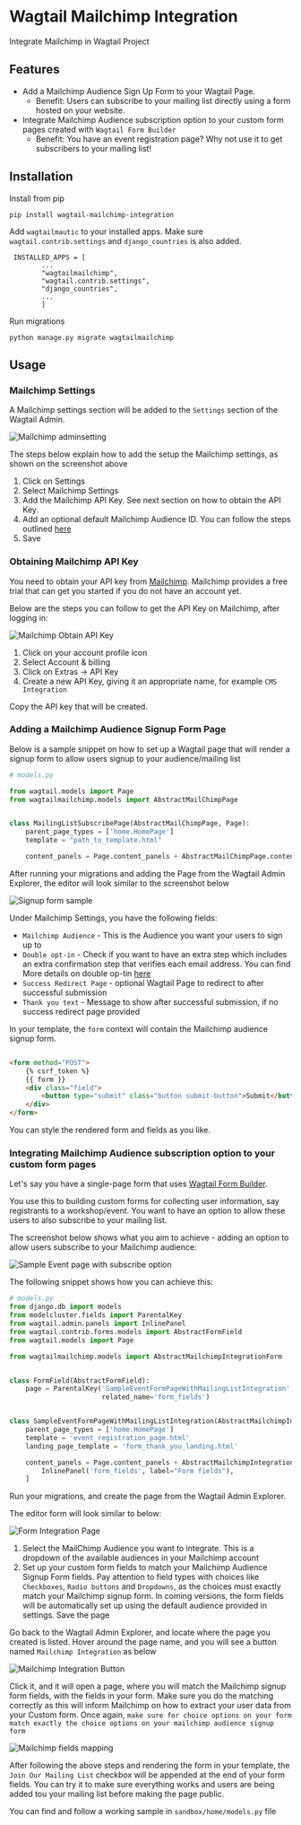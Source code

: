 # Wagtail Mailchimp Integration

Integrate Mailchimp in Wagtail Project

## Features

- Add a Mailchimp Audience Sign Up Form to your Wagtail Page.
    - Benefit: Users can subscribe to your mailing list directly using a form hosted on your website.
- Integrate Mailchimp Audience subscription option to your custom form pages created with `Wagtail Form Builder`
    - Benefit: You have an event registration page? Why not use it to get subscribers to your mailing list!

## Installation

Install from pip

```shell
pip install wagtail-mailchimp-integration
```

Add `wagtailmautic` to your installed apps. Make sure `wagtail.contrib.settings` and `django_countries` is also added.

```
 INSTALLED_APPS = [
        ...
        "wagtailmailchimp",
        "wagtail.contrib.settings",
        "django_countries",
        ...
        ]
```

Run migrations

```
python manage.py migrate wagtailmailchimp
```

## Usage

### Mailchimp Settings

A Mailchimp settings section will be added to the `Settings` section of the Wagtail Admin.

![Mailchimp adminsetting](screenshots/admin_settings.png)

The steps below explain how to add the setup the Mailchimp settings, as shown on the screenshot above

1. Click on Settings
2. Select Mailchimp Settings
3. Add the Mailchimp API Key. See next section on how to obtain the API Key.
4. Add an optional default Mailchimp Audience ID. You can follow the steps
   outlined [here](https://mailchimp.com/help/find-audience-id/)
5. Save

### Obtaining Mailchimp API Key

You need to obtain your API key from [Mailchimp](https://mailchimp.com/). Mailchimp provides a free trial that can get
you started if you do not have an account yet.

Below are the steps you can follow to get the API Key on Mailchimp, after logging in:

![Mailchimp Obtain API Key](screenshots/mailchimp-create-api-key.png)

1. Click on your account profile icon
2. Select Account & billing
3. Click on Extras -> API Key
4. Create a new API Key, giving it an appropriate name, for example `CMS Integration`

Copy the API key that will be created.

### Adding a Mailchimp Audience Signup Form Page

Below is a sample snippet on how to set up a Wagtail page that will render a signup form to allow users signup to your
audience/mailing list

```python
# models.py

from wagtail.models import Page
from wagtailmailchimp.models import AbstractMailChimpPage


class MailingListSubscribePage(AbstractMailChimpPage, Page):
    parent_page_types = ['home.HomePage']
    template = "path_to_template.html"

    content_panels = Page.content_panels + AbstractMailChimpPage.content_panels

```

After running your migrations and adding the Page from the Wagtail Admin Explorer, the editor will look similar to the
screenshot below

![Signup form sample](screenshots/signup_form_page.png)

Under Mailchimp Settings, you have the following fields:

- `Mailchimp Audience` - This is the Audience you want your users to sign up to
- `Double opt-in` - Check if you want to have an extra step which includes an extra confirmation step that verifies each
  email address. You can find More details on double op-tin [here](https://mailchimp.com/help/about-double-opt-in/)
- `Success Redirect Page` - optional Wagtail Page to redirect to after successful submission
- `Thank you text` - Message to show after successful submission, if no success redirect page provided

In your template, the `form` context will contain the Mailchimp audience signup form.

```html

<form method="POST">
    {% csrf_token %}
    {{ form }}
    <div class="field">
        <button type="submit" class="button submit-button">Submit</button>
    </div>
</form>
```

You can style the rendered form and fields as you like.

### Integrating Mailchimp Audience subscription option to your custom form pages

Let's say you have a single-page form that
uses [Wagtail Form Builder](https://docs.wagtail.org/en/latest/reference/contrib/forms/).

You use this to building custom forms for collecting user information, say registrants to a workshop/event. You want to
have an option to allow these users to also subscribe to your mailing list.

The screenshot below shows what you aim to achieve - adding an option to allow users subscribe to your Mailchimp
audience:

![Sample Event page with subscribe option](screenshots/sample_event.png)

The following snippet shows how you can achieve this:

```python
# models.py
from django.db import models
from modelcluster.fields import ParentalKey
from wagtail.admin.panels import InlinePanel
from wagtail.contrib.forms.models import AbstractFormField
from wagtail.models import Page

from wagtailmailchimp.models import AbstractMailchimpIntegrationForm


class FormField(AbstractFormField):
    page = ParentalKey('SampleEventFormPageWithMailingListIntegration', on_delete=models.CASCADE,
                       related_name='form_fields')


class SampleEventFormPageWithMailingListIntegration(AbstractMailchimpIntegrationForm):
    parent_page_types = ['home.HomePage']
    template = 'event_registration_page.html'
    landing_page_template = 'form_thank_you_landing.html'

    content_panels = Page.content_panels + AbstractMailchimpIntegrationForm.integration_panels + [
        InlinePanel('form_fields', label="Form fields"),
    ]
```

Run your migrations, and create the page from the Wagtail Admin Explorer.

The editor form will look similar to below:

![Form Integration Page](screenshots/form_integration_page.png)

1. Select the MailChimp Audience you want to integrate. This is a dropdown of the available audiences in your Mailchimp
   account
2. Set up your custom form fields to match your Mailchimp Audience Signup Form fields. Pay attention to field types with
   choices like `Checkboxes`, `Radio buttons` and `Dropdowns`, as the choices must exactly match your Mailchimp signup
   form. In coming versions, the form fields will be automatically set up using the default audience provided in
   settings. Save the page

Go back to the Wagtail Admin Explorer, and locate where the page you created is listed. Hover around the page name, and
you will see a button named `Mailchimp Integration` as below

![Mailchimp Integration Button](screenshots/mailchimp_integration_button.png)

Click it, and it will open a page, where you will match the Mailchimp signup form fields, with the fields in your form.
Make sure you do the matching correctly as this will inform Mailchimp on how to extract your user data from your Custom
form. Once
again, `make sure for choice options on your form match exactly the choice options on your mailchimp audience signup form`

![Mailchimp fields mapping](screenshots/mailchimp_fields_mapping.png)

After following the above steps and rendering the form in your template, the `Join Our Mailing List` checkbox will be
appended at the end of your form fields. You can try it to make sure everything works and users are being added tou your
mailing list before making the page public.

You can find and follow a working sample in `sandbox/home/models.py` file
